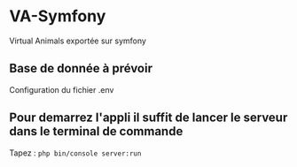 # VA-Symfony
Virtual Animals exportée sur symfony

## Base de donnée à prévoir
Configuration du fichier .env 

## Pour demarrez l'appli il suffit de lancer le serveur dans le terminal de commande

Tapez : ```php bin/console server:run```

